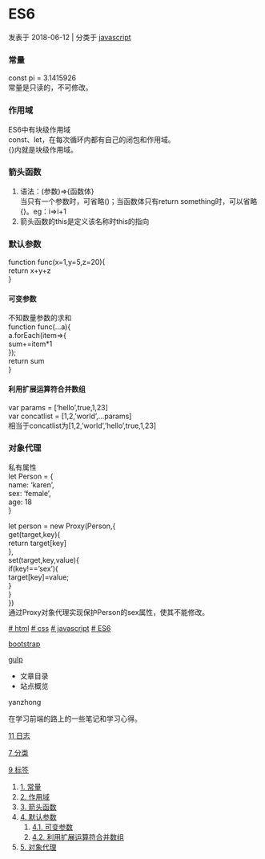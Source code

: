      

# ES6

发表于 2018-06-12 | 分类于 [javascript](/categories/javascript/)

### [](#常量 "常量")常量

const pi = 3.1415926  
常量是只读的，不可修改。

### [](#作用域 "作用域")作用域

ES6中有块级作用域  
const、let，在每次循环内都有自己的闭包和作用域。  
\{\}内就是块级作用域。

### [](#箭头函数 "箭头函数")箭头函数

1.  语法：\(参数\)=>\{函数体\}  
    当只有一个参数时，可省略\(\)；当函数体只有return something时，可以省略\{\}。eg：i=>i+1
2.  箭头函数的this是定义该名称时this的指向

### [](#默认参数 "默认参数")默认参数

function func\(x=1,y=5,z=20\)\{  
return x+y+z  
\}

#### [](#可变参数 "可变参数")可变参数

不知数量参数的求和  
function func\(…a\)\{  
a.forEach\(item=>\{  
sum+=item\*1  
\}\);  
return sum  
\}

#### [](#利用扩展运算符合并数组 "利用扩展运算符合并数组")利用扩展运算符合并数组

var params = \[‘hello’,true,1,23\]  
var concatlist = \[1,2,’world’,…params\]  
相当于concatlist为\[1,2,’world’,’hello’,true,1,23\]

### [](#对象代理 "对象代理")对象代理

私有属性  
let Person = \{  
name: ‘karen’,  
sex: ‘female’,  
age: 18  
\}

let person = new Proxy\(Person,\{  
get\(target,key\)\{  
return target\[key\]  
\},  
set\(target,key,value\)\{  
if\(key\!==’sex’\)\{  
target\[key\]=value;  
\}  
\}  
\}\)  
通过Proxy对象代理实现保护Person的sex属性，使其不能修改。

[\# html](/tags/html/) [\# css](/tags/css/) [\# javascript](/tags/javascript/) [\# ES6](/tags/ES6/)

[bootstrap](/2018/06/11/bootstrap/ "bootstrap")

[gulp](/2018/06/12/gulp/ "gulp")

* 文章目录
* 站点概览

yanzhong

在学习前端的路上的一些笔记和学习心得。

[11 日志](/archives/)

[7 分类](/categories/index.html)

[9 标签](/tags/index.html)

<!--noindex-->

1.  [1. 常量](#常量)
2.  [2. 作用域](#作用域)
3.  [3. 箭头函数](#箭头函数)
4.  [4. 默认参数](#默认参数)
    1.  [4.1. 可变参数](#可变参数)
    2.  [4.2. 利用扩展运算符合并数组](#利用扩展运算符合并数组)
5.  [5. 对象代理](#对象代理)

<!--/noindex-->
